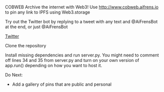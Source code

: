 COBWEB
Archive the internet with Web3!
Use http://www.cobweb.aifrens.io to pin any link to IPFS using Web3.storage

Try out the Twitter bot by replying to a tweet with any text and @AiFrensBot at the end, or just @AiFrensBot

[Twitter](https://twitter.com/NuclearGeekETH)

Clone the repository

Install missing dependencies and run server.py. You might need to comment off lines 34 and 35 from server.py and turn on your own version of app.run() depending on how you want to host it.

Do Next:

 - Add a gallery of pins that are public and personal


